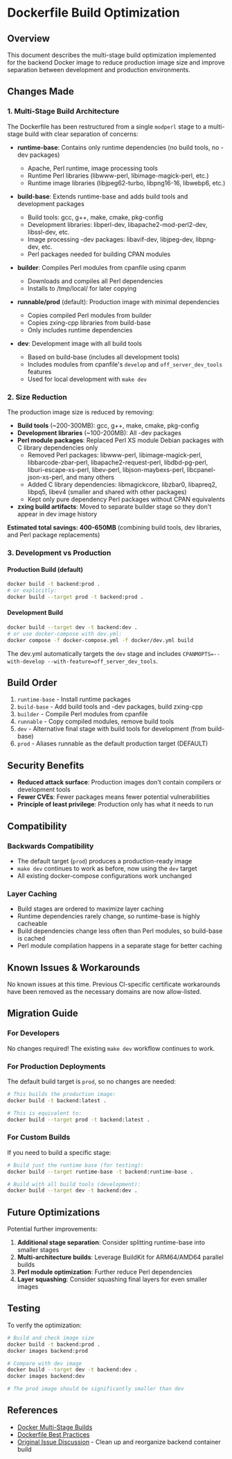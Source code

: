# Dockerfile Build Optimization

## Overview

This document describes the multi-stage build optimization implemented for the backend Docker image to reduce production image size and improve separation between development and production environments.

## Changes Made

### 1. Multi-Stage Build Architecture

The Dockerfile has been restructured from a single `modperl` stage to a multi-stage build with clear separation of concerns:

- **runtime-base**: Contains only runtime dependencies (no build tools, no -dev packages)
  - Apache, Perl runtime, image processing tools
  - Runtime Perl libraries (libwww-perl, libimage-magick-perl, etc.)
  - Runtime image libraries (libjpeg62-turbo, libpng16-16, libwebp6, etc.)
  
- **build-base**: Extends runtime-base and adds build tools and development packages
  - Build tools: gcc, g++, make, cmake, pkg-config
  - Development libraries: libperl-dev, libapache2-mod-perl2-dev, libssl-dev, etc.
  - Image processing -dev packages: libavif-dev, libjpeg-dev, libpng-dev, etc.
  - Perl packages needed for building CPAN modules
  
- **builder**: Compiles Perl modules from cpanfile using cpanm
  - Downloads and compiles all Perl dependencies
  - Installs to /tmp/local/ for later copying
  
- **runnable/prod** (default): Production image with minimal dependencies
  - Copies compiled Perl modules from builder
  - Copies zxing-cpp libraries from build-base
  - Only includes runtime dependencies
  
- **dev**: Development image with all build tools
  - Based on build-base (includes all development tools)
  - Includes modules from cpanfile's `develop` and `off_server_dev_tools` features
  - Used for local development with `make dev`

### 2. Size Reduction

The production image size is reduced by removing:

- **Build tools** (~200-300MB): gcc, g++, make, cmake, pkg-config
- **Development libraries** (~100-200MB): All -dev packages
- **Perl module packages**: Replaced Perl XS module Debian packages with C library dependencies only
  - Removed Perl packages: libwww-perl, libimage-magick-perl, libbarcode-zbar-perl, libapache2-request-perl, libdbd-pg-perl, liburi-escape-xs-perl, libev-perl, libjson-maybexs-perl, libcpanel-json-xs-perl, and many others
  - Added C library dependencies: libmagickcore, libzbar0, libapreq2, libpq5, libev4 (smaller and shared with other packages)
  - Kept only pure dependency Perl packages without CPAN equivalents
- **zxing build artifacts**: Moved to separate builder stage so they don't appear in dev image history

**Estimated total savings: 400-650MB** (combining build tools, dev libraries, and Perl package replacements)

### 3. Development vs Production

#### Production Build (default)
```bash
docker build -t backend:prod .
# or explicitly:
docker build --target prod -t backend:prod .
```

#### Development Build
```bash
docker build --target dev -t backend:dev .
# or use docker-compose with dev.yml:
docker compose -f docker-compose.yml -f docker/dev.yml build
```

The dev.yml automatically targets the `dev` stage and includes `CPANMOPTS=--with-develop --with-feature=off_server_dev_tools`.

## Build Order

1. `runtime-base` - Install runtime packages
2. `build-base` - Add build tools and -dev packages, build zxing-cpp
3. `builder` - Compile Perl modules from cpanfile
4. `runnable` - Copy compiled modules, remove build tools
5. `dev` - Alternative final stage with build tools for development (from build-base)
6. `prod` - Aliases runnable as the default production target (DEFAULT)

## Security Benefits

- **Reduced attack surface**: Production images don't contain compilers or development tools
- **Fewer CVEs**: Fewer packages means fewer potential vulnerabilities
- **Principle of least privilege**: Production only has what it needs to run

## Compatibility

### Backwards Compatibility
- The default target (`prod`) produces a production-ready image
- `make dev` continues to work as before, now using the `dev` target
- All existing docker-compose configurations work unchanged

### Layer Caching
- Build stages are ordered to maximize layer caching
- Runtime dependencies rarely change, so runtime-base is highly cacheable
- Build dependencies change less often than Perl modules, so build-base is cached
- Perl module compilation happens in a separate stage for better caching

## Known Issues & Workarounds

No known issues at this time. Previous CI-specific certificate workarounds have been removed as the necessary domains are now allow-listed.

## Migration Guide

### For Developers

No changes required! The existing `make dev` workflow continues to work.

### For Production Deployments

The default build target is `prod`, so no changes are needed:

```bash
# This builds the production image:
docker build -t backend:latest .

# This is equivalent to:
docker build --target prod -t backend:latest .
```

### For Custom Builds

If you need to build a specific stage:

```bash
# Build just the runtime base (for testing):
docker build --target runtime-base -t backend:runtime-base .

# Build with all build tools (development):
docker build --target dev -t backend:dev .
```

## Future Optimizations

Potential further improvements:

1. **Additional stage separation**: Consider splitting runtime-base into smaller stages
2. **Multi-architecture builds**: Leverage BuildKit for ARM64/AMD64 parallel builds
3. **Perl module optimization**: Further reduce Perl dependencies
4. **Layer squashing**: Consider squashing final layers for even smaller images

## Testing

To verify the optimization:

```bash
# Build and check image size
docker build -t backend:prod .
docker images backend:prod

# Compare with dev image
docker build --target dev -t backend:dev .
docker images backend:dev

# The prod image should be significantly smaller than dev
```

## References

- [Docker Multi-Stage Builds](https://docs.docker.com/build/building/multi-stage/)
- [Dockerfile Best Practices](https://docs.docker.com/develop/develop-images/dockerfile_best-practices/)
- [Original Issue Discussion](https://github.com/openfoodfacts/openfoodfacts-server/issues) - Clean up and reorganize backend container build
